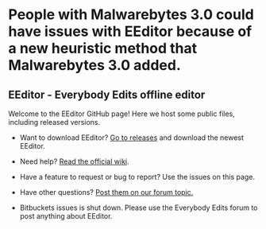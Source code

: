 # People with Malwarebytes 3.0 could have issues with EEditor because of a new heuristic method that Malwarebytes 3.0 added.  

## EEditor - Everybody Edits offline editor  
   
Welcome to the EEditor GitHub page! Here we host some public files, including released versions.  
  
* Want to download EEditor? [Go to releases](https://github.com/capasha/eeditor/releases/latest) and download the newest EEditor.  
* Need help? [Read the official wiki](https://github.com/capasha/eeditor/wiki).  
* Have a feature to request or bug to report? Use the issues on this page.
* Have other questions? [Post them on our forum topic.](https://forums.everybodyedits.com/viewtopic.php?id=32502) 
 
* Bitbuckets issues is shut down. Please use the Everybody Edits forum to post anything about EEditor.  

